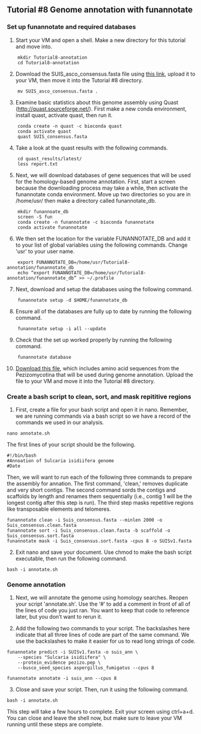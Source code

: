 ## Tutorial #8 Genome annotation with funannotate



### Set up funannotate and required databases
1. Start your VM and open a shell. Make a new directory for this tutorial and move into.
<!-- -->
        mkdir Tutorial8-annotation
        cd Tutorial8-annotation
2. Download the SUIS_asco_consensus.fasta file using [this link](https://drive.google.com/file/d/1VQ8LJJXiCIkn24742e6cW8oSfLA5AL5H/view?usp=sharing), upload it to your VM, then move it into the Tutorial #8 directory.
<!-- -->
        mv SUIS_asco_consensus.fasta .
        
3. Examine basic statistics about this genome assembly using Quast (http://quast.sourceforge.net/). First make a new conda environment,  install quast, activate quast, then run it.
<!-- -->
        conda create -n quast -c bioconda quast
        conda activate quast
        quast SUIS_consensus.fasta
    
4. Take a look at the quast results with the following commands.
<!-- -->
        cd quast_results/latest/
		less report.txt
5. Next, we will download databases of gene sequences that will be used for the homology-based genome annotation. First, start a screen because the downloading process may take a while, then activate the funannotate conda environment. Move up two directories so you are in /home/usr/ then make a directory called funannotate_db.
<!-- -->        
        mkdir funannoate_db
        screen -S fun
        conda create -n funannotate -c bioconda funannotate
        conda activate funannotate
   
6. We then set the location for the variable FUNANNOTATE_DB and add it to your list of global variables using the following commands. Change 'usr' to your user name.
<!-- -->
        export FUNANNOTATE_DB=/home/usr/Tutorial8-annotation/funannotate_db
        echo “export FUNANNOTATE_DB=/home/usr/Tutorial8-annotation/funannotate_db” >> ~/.profile
7. Next, download and setup the databases using the following command. 
<!-- -->
        funannotate setup -d $HOME/funannotate_db

8. Ensure all of the databases are fully up to date by running the following command.
<!-- -->
        funannotate setup -i all --update

9. Check that the set up worked properly by running the following command.
<!-- -->	
        funannotate database
10. [Download this file](https://drive.google.com/file/d/1NkPOLwSY6vOgQc77EZxtYRIjtI5-INtJ/view?usp=sharing), which includes amino acid sequences from the Pezizomycotina that will be used during genome annotation. Upload the file to your VM and move it into the Tutorial #8 directory.

### Create a bash script to clean, sort, and mask repititive regions

1. First, create a file for your bash script and open it in nano. Remember, we are running commands via a bash script so we have a record of the commands we used in our analysis.
<!-- -->
	nano annotate.sh
The first lines of your script should be the following.
<!-- -->
	#!/bin/bash
	#Annoation of Sulcaria isidiifera genome
	#Date

Then, we will want to run each of the following three commands to prepare the assembly for annation. The first command, 'clean,' removes duplicate and very short contigs. The second command sords the contigs and scaffolds by length and renames them sequentially (i.e., contig 1 will be the longest contig after this step is run). The third step masks repetitive regions like transposable elements and telomeres.
<!-- -->
	funannotate clean -i Suis_consensus.fasta --minlen 2000 -o Suis_consensus.clean.fasta
	funannotate sort -i Suis_consensus.clean.fasta -b scaffold -o Suis_consensus.sort.fasta
	funannotate mask -i Suis_consensus.sort.fasta -cpus 8 -o SUISv1.fasta

2. Exit nano and save your document. Use chmod to make the bash script executable, then run the following command.
<!-- -->	
	bash -i annotate.sh

### Genome annotation 

1. Next, we will annotate the genome using homology searches. Reopen your script 'annotate.sh'. Use the ‘#’ to add a comment in front of all of the lines of code you just ran. You want to keep that code to reference later, but you don’t want to rerun it.

2. Add the following two commands to your script. The backslashes here indicate that all three lines of code are part of the same command. We use the backslashes to make it easier for us to read long strings of code.
<!-- -->
	funannotate predict -i SUISv1.fasta -o suis_ann \
	    --species "Sulcaria isidiifera" \
	    --protein_evidence pezizo.pep \
	    --busco_seed_species aspergillus_fumigatus --cpus 8
	
	funannotate annotate -i suis_ann --cpus 8

3. Close and save your script. Then, run it using the following command.
<!-- -->
	bash -i annotate.sh

This step will take a few hours to complete. Exit your screen using ctrl+a+d. You can close and leave the shell now, but make sure to leave your VM running until these steps are complete. 
